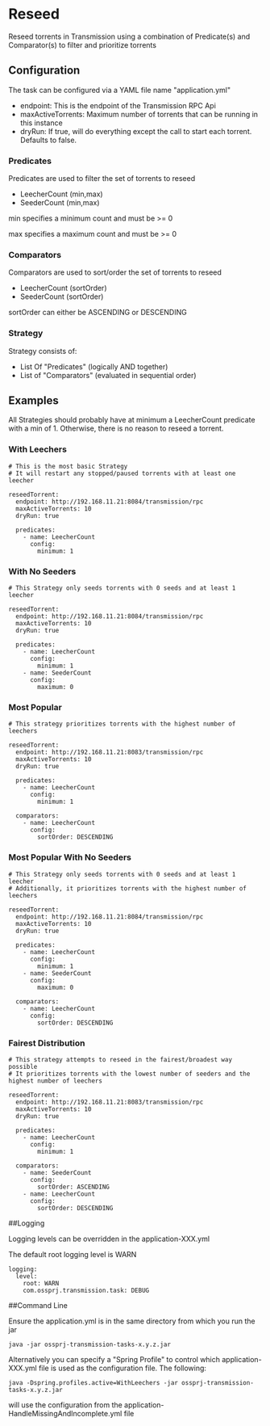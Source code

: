 # Reseed

Reseed torrents in Transmission using a combination of Predicate(s) and Comparator(s) to filter and prioritize torrents

## Configuration

The task can be configured via a YAML file name "application.yml"

- endpoint: This is the endpoint of the Transmission RPC Api
- maxActiveTorrents: Maximum number of torrents that can be running in this instance
- dryRun: If true, will do everything except the call to start each torrent. Defaults to false.

### Predicates

Predicates are used to filter the set of torrents to reseed

- LeecherCount (min,max)
- SeederCount (min,max)

min specifies a minimum count and must be >= 0

max specifies a maximum count and must be >= 0

### Comparators

Comparators are used to sort/order the set of torrents to reseed

- LeecherCount (sortOrder)
- SeederCount (sortOrder)

sortOrder can either be ASCENDING or DESCENDING

### Strategy

Strategy consists of:

- List Of "Predicates" (logically AND together)
- List of "Comparators" (evaluated in sequential order)

## Examples

All Strategies should probably have at minimum a LeecherCount predicate with a min of 1. 
Otherwise, there is no reason to reseed a torrent.

### With Leechers
    # This is the most basic Strategy
    # It will restart any stopped/paused torrents with at least one leecher

    reseedTorrent:
      endpoint: http://192.168.11.21:8084/transmission/rpc
      maxActiveTorrents: 10
      dryRun: true

      predicates:
        - name: LeecherCount
          config:
            minimum: 1

### With No Seeders
    # This Strategy only seeds torrents with 0 seeds and at least 1 leecher

    reseedTorrent:
      endpoint: http://192.168.11.21:8084/transmission/rpc
      maxActiveTorrents: 10
      dryRun: true

      predicates:
        - name: LeecherCount
          config:
            minimum: 1
        - name: SeederCount
          config:
            maximum: 0


### Most Popular
    # This strategy prioritizes torrents with the highest number of leechers

    reseedTorrent:
      endpoint: http://192.168.11.21:8083/transmission/rpc
      maxActiveTorrents: 10
      dryRun: true

      predicates:
        - name: LeecherCount
          config:
            minimum: 1

      comparators:
        - name: LeecherCount
          config:
            sortOrder: DESCENDING

### Most Popular With No Seeders
    # This Strategy only seeds torrents with 0 seeds and at least 1 leecher
    # Additionally, it prioritizes torrents with the highest number of leechers

    reseedTorrent:
      endpoint: http://192.168.11.21:8084/transmission/rpc
      maxActiveTorrents: 10
      dryRun: true

      predicates:
        - name: LeecherCount
          config:
            minimum: 1
        - name: SeederCount
          config:
            maximum: 0

      comparators:
        - name: LeecherCount
          config:
            sortOrder: DESCENDING

### Fairest Distribution
    # This strategy attempts to reseed in the fairest/broadest way possible
    # It prioritizes torrents with the lowest number of seeders and the highest number of leechers

    reseedTorrent:
      endpoint: http://192.168.11.21:8083/transmission/rpc
      maxActiveTorrents: 10
      dryRun: true

      predicates:
        - name: LeecherCount
          config:
            minimum: 1

      comparators:
        - name: SeederCount
          config:
            sortOrder: ASCENDING
        - name: LeecherCount
          config:
            sortOrder: DESCENDING



##Logging

Logging levels can be overridden in the application-XXX.yml

The default root logging level is WARN

    logging:
      level:
        root: WARN
        com.ossprj.transmission.task: DEBUG

##Command Line

Ensure the application.yml is in the same directory from which you run the jar

    java -jar ossprj-transmission-tasks-x.y.z.jar

Alternatively you can specify a "Spring Profile" to control which application-XXX.yml file is used as the configuration file. The following:

    java -Dspring.profiles.active=WithLeechers -jar ossprj-transmission-tasks-x.y.z.jar

will use the configuration from the application-HandleMissingAndIncomplete.yml file
